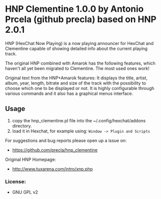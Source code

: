 # HNP Clementine 1.0.0 by Antonio Prcela (github precla) based on HNP 2.0.1

HNP (HexChat Now Playing) is a now playing announcer for HexChat and
Clementine capable of showing detailed info about the current playing
track.

The original HNP combined with Amarok has the following features, which
haven't all yet been migrated to Clementine. The most used ones work!

Original text from the HNP+Amarok features:
It displays the title, artist, album, year, length, bitrate
and size of the track with the possibility to choose which one to be
displayed or not. It is highly configurable through various commands and
it also has a graphical menus interface.

## Usage
1. copy the hnp_clementine.pl file into the ~/.config/hexchat/addons directory.
2. load it in Hexchat, for example using: `Window -> Plugin and Scripts`

For suggestions and bug reports please open up a issue on:
  - https://github.com/precla/hnp_clementine

Original HNP Homepage:
  - http://www.tuxarena.com/intro/xnp.php

### License:
- GNU GPL v2
